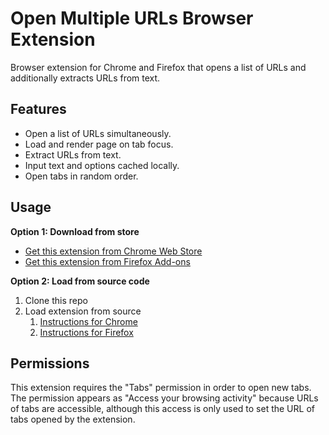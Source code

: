# Open Multiple URLs Browser Extension

Browser extension for Chrome and Firefox that opens a list of URLs and additionally extracts URLs from text.

## Features

- Open a list of URLs simultaneously.
- Load and render page on tab focus.
- Extract URLs from text.
- Input text and options cached locally.
- Open tabs in random order.

## Usage

**Option 1: Download from store**

- [Get this extension from Chrome Web Store](https://chrome.google.com/webstore/detail/open-multiple-urls/oifijhaokejakekmnjmphonojcfkpbbh)
- [Get this extension from Firefox Add-ons](https://addons.mozilla.org/de/firefox/addon/open-multiple-urls/)

**Option 2: Load from source code**

1. Clone this repo
2. Load extension from source
    1. [Instructions for Chrome](https://developer.chrome.com/extensions/getstarted#manifest)
    2. [Instructions for Firefox](https://extensionworkshop.com/documentation/develop/temporary-installation-in-firefox/)


## Permissions

This extension requires the "Tabs" permission in order to open new tabs. The permission appears as "Access your browsing activity" because URLs of tabs are accessible, although this access is only used to set the URL of tabs opened by the extension.
